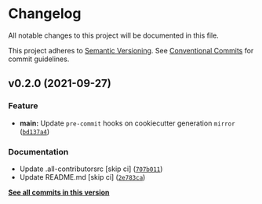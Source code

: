 # Changelog

All notable changes to this project will be documented in this file.

This project adheres to [Semantic Versioning](https://semver.org/spec/v2.0.0.html). See [Conventional Commits](https://www.conventionalcommits.org/en/v1.0.0/) for commit guidelines.

<!--next-version-placeholder-->

## v0.2.0 (2021-09-27)
### Feature
* **main:** Update `pre-commit` hooks on cookiecutter generation `mirror` ([`bd137a4`](https://github.com/billsioros/cookiecutter-pypackage-instance/commit/bd137a477b8555bc1cf5df5ccea0291118740752))

### Documentation
* Update .all-contributorsrc [skip ci] ([`707b011`](https://github.com/billsioros/cookiecutter-pypackage-instance/commit/707b0113a2b9c1fc9e670b04eded6c6e33325d04))
* Update README.md [skip ci] ([`2e783ca`](https://github.com/billsioros/cookiecutter-pypackage-instance/commit/2e783ca9eeb0dd0f55d654d9999fde39a73b290c))

**[See all commits in this version](https://github.com/billsioros/cookiecutter-pypackage-instance/compare/v0.1.3...v0.2.0)**
